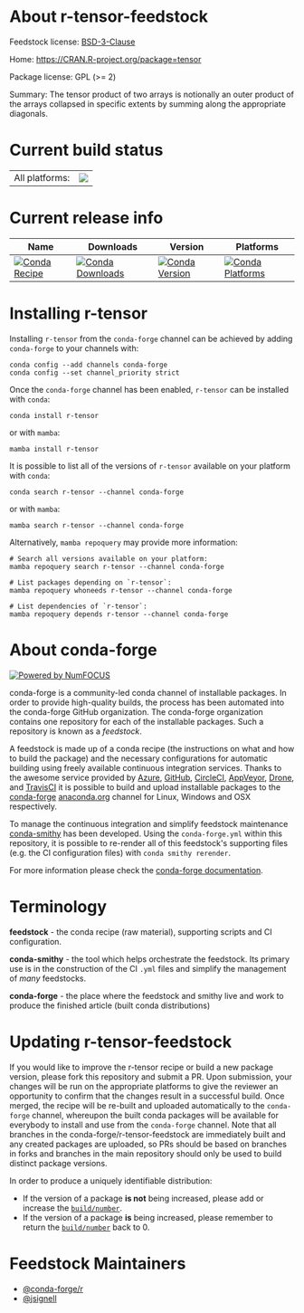 About r-tensor-feedstock
========================

Feedstock license: [BSD-3-Clause](https://github.com/conda-forge/r-tensor-feedstock/blob/main/LICENSE.txt)

Home: https://CRAN.R-project.org/package=tensor

Package license: GPL (>= 2)

Summary: The tensor product of two arrays is notionally an outer product of the arrays collapsed in specific extents by summing along the appropriate diagonals.

Current build status
====================


<table><tr><td>All platforms:</td>
    <td>
      <a href="https://dev.azure.com/conda-forge/feedstock-builds/_build/latest?definitionId=1710&branchName=main">
        <img src="https://dev.azure.com/conda-forge/feedstock-builds/_apis/build/status/r-tensor-feedstock?branchName=main">
      </a>
    </td>
  </tr>
</table>

Current release info
====================

| Name | Downloads | Version | Platforms |
| --- | --- | --- | --- |
| [![Conda Recipe](https://img.shields.io/badge/recipe-r--tensor-green.svg)](https://anaconda.org/conda-forge/r-tensor) | [![Conda Downloads](https://img.shields.io/conda/dn/conda-forge/r-tensor.svg)](https://anaconda.org/conda-forge/r-tensor) | [![Conda Version](https://img.shields.io/conda/vn/conda-forge/r-tensor.svg)](https://anaconda.org/conda-forge/r-tensor) | [![Conda Platforms](https://img.shields.io/conda/pn/conda-forge/r-tensor.svg)](https://anaconda.org/conda-forge/r-tensor) |

Installing r-tensor
===================

Installing `r-tensor` from the `conda-forge` channel can be achieved by adding `conda-forge` to your channels with:

```
conda config --add channels conda-forge
conda config --set channel_priority strict
```

Once the `conda-forge` channel has been enabled, `r-tensor` can be installed with `conda`:

```
conda install r-tensor
```

or with `mamba`:

```
mamba install r-tensor
```

It is possible to list all of the versions of `r-tensor` available on your platform with `conda`:

```
conda search r-tensor --channel conda-forge
```

or with `mamba`:

```
mamba search r-tensor --channel conda-forge
```

Alternatively, `mamba repoquery` may provide more information:

```
# Search all versions available on your platform:
mamba repoquery search r-tensor --channel conda-forge

# List packages depending on `r-tensor`:
mamba repoquery whoneeds r-tensor --channel conda-forge

# List dependencies of `r-tensor`:
mamba repoquery depends r-tensor --channel conda-forge
```


About conda-forge
=================

[![Powered by
NumFOCUS](https://img.shields.io/badge/powered%20by-NumFOCUS-orange.svg?style=flat&colorA=E1523D&colorB=007D8A)](https://numfocus.org)

conda-forge is a community-led conda channel of installable packages.
In order to provide high-quality builds, the process has been automated into the
conda-forge GitHub organization. The conda-forge organization contains one repository
for each of the installable packages. Such a repository is known as a *feedstock*.

A feedstock is made up of a conda recipe (the instructions on what and how to build
the package) and the necessary configurations for automatic building using freely
available continuous integration services. Thanks to the awesome service provided by
[Azure](https://azure.microsoft.com/en-us/services/devops/), [GitHub](https://github.com/),
[CircleCI](https://circleci.com/), [AppVeyor](https://www.appveyor.com/),
[Drone](https://cloud.drone.io/welcome), and [TravisCI](https://travis-ci.com/)
it is possible to build and upload installable packages to the
[conda-forge](https://anaconda.org/conda-forge) [anaconda.org](https://anaconda.org/)
channel for Linux, Windows and OSX respectively.

To manage the continuous integration and simplify feedstock maintenance
[conda-smithy](https://github.com/conda-forge/conda-smithy) has been developed.
Using the ``conda-forge.yml`` within this repository, it is possible to re-render all of
this feedstock's supporting files (e.g. the CI configuration files) with ``conda smithy rerender``.

For more information please check the [conda-forge documentation](https://conda-forge.org/docs/).

Terminology
===========

**feedstock** - the conda recipe (raw material), supporting scripts and CI configuration.

**conda-smithy** - the tool which helps orchestrate the feedstock.
                   Its primary use is in the construction of the CI ``.yml`` files
                   and simplify the management of *many* feedstocks.

**conda-forge** - the place where the feedstock and smithy live and work to
                  produce the finished article (built conda distributions)


Updating r-tensor-feedstock
===========================

If you would like to improve the r-tensor recipe or build a new
package version, please fork this repository and submit a PR. Upon submission,
your changes will be run on the appropriate platforms to give the reviewer an
opportunity to confirm that the changes result in a successful build. Once
merged, the recipe will be re-built and uploaded automatically to the
`conda-forge` channel, whereupon the built conda packages will be available for
everybody to install and use from the `conda-forge` channel.
Note that all branches in the conda-forge/r-tensor-feedstock are
immediately built and any created packages are uploaded, so PRs should be based
on branches in forks and branches in the main repository should only be used to
build distinct package versions.

In order to produce a uniquely identifiable distribution:
 * If the version of a package **is not** being increased, please add or increase
   the [``build/number``](https://docs.conda.io/projects/conda-build/en/latest/resources/define-metadata.html#build-number-and-string).
 * If the version of a package **is** being increased, please remember to return
   the [``build/number``](https://docs.conda.io/projects/conda-build/en/latest/resources/define-metadata.html#build-number-and-string)
   back to 0.

Feedstock Maintainers
=====================

* [@conda-forge/r](https://github.com/orgs/conda-forge/teams/r/)
* [@jsignell](https://github.com/jsignell/)

